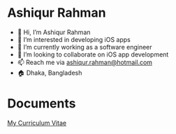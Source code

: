 # Ashiqur Rahman

- 👋 Hi, I’m Ashiqur Rahman
- 👀 I’m interested in developing iOS apps
- 🌱 I’m currently working as a software engineer
- 💞️ I’m looking to collaborate on iOS app development
- 📫 Reach me via ashiqur.rahman@hotmail.com
- 🏠 Dhaka, Bangladesh

<!---
theashiq/theashiq is a ✨ special ✨ repository because its `README.md` (this file) appears on your GitHub profile.
You can click the Preview link to take a look at your changes.
---> 

# Documents
[My Curriculum Vitae](https://github.com/theashiq/theashiq.github.io/blob/main/Ashiqur-Rahman-CV.pdf) 
